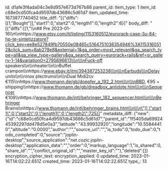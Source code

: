 id: d1afe3f4ada04c3e8d957e673d767b86
parent_id: 
item_type: 1
item_id: c68e0cd50fca4d9597db43686c5d61d7
item_updated_time: 1673877740452
title_diff: "[{\"diffs\":[[1,\"Bought\"]],\"start1\":0,\"start2\":0,\"length1\":0,\"length2\":6}]"
body_diff: "[{\"diffs\":[[1,\"\\\n## Pre 2023-01-16\\\n\\\nhttps://www.etsy.com/it/listing/1153160512/eurorack-case-3u-84-hp-te-sintetizzatore?click_key=ee8e527849fb70550e08465c5164751036354946%3A1153160512&click_sum=8ab278e8&external=1&ga_order=most_relevant&ga_search_type=all&ga_view_type=gallery&ga_search_query=eurorack+rails&ref=sr_gallery-1-14&variation0=2795696613\\\n\\\nFuck-off speakers\\\n\\\nheater\\\n\\\nBuffet crampon\\\nhttps://www.ebay.it/itm/394387253238\\\n\\\nEarbuds\\\nDelay units\\\n\\\ninox plectrums\\\n\\\nDual Midi2cv €115\\\nhttps://www.thomann.de/gb/doepfer_a_192_2.htm\\\n\\\nBBD, €95 + shipping\\\nhttps://www.thomann.de/gb/dreadbox_antidote.htm\\\n\\\nSequencer €109\\\nhttps://www.thomann.de/intl/behringer_182_sequencer.htm\\\n\\\nBehringer Brains\\\nhttps://www.thomann.de/intl/behringer_brains.htm\\\n\\\n\"]],\"start1\":0,\"start2\":0,\"length1\":0,\"length2\":725}]"
metadata_diff: {"new":{"id":"c68e0cd50fca4d9597db43686c5d61d7","parent_id":"1f5405da6992445392297dd478d5e0a3","latitude":"43.99932920","longitude":"10.55844410","altitude":"0.0000","author":"","source_url":"","is_todo":0,"todo_due":0,"todo_completed":0,"source":"joplin-desktop","source_application":"net.cozic.joplin-desktop","application_data":"","order":0,"markup_language":1,"is_shared":0,"share_id":"","conflict_original_id":"","master_key_id":""},"deleted":[]}
encryption_cipher_text: 
encryption_applied: 0
updated_time: 2023-01-16T14:02:22.651Z
created_time: 2023-01-16T14:02:22.651Z
type_: 13